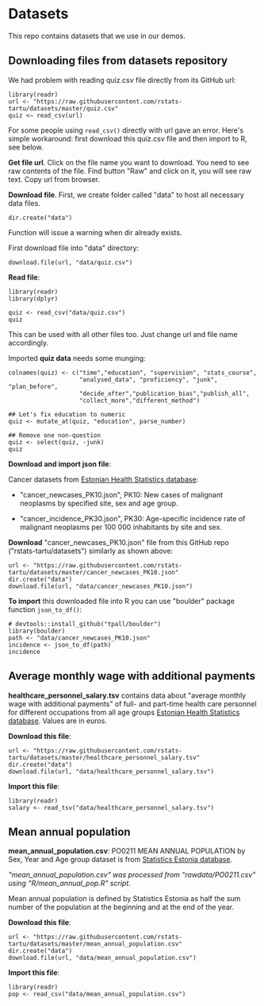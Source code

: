 # Datasets

This repo contains datasets that we use in our demos.

## Downloading files from datasets repository
We had problem with reading quiz.csv file directly from its GitHub url:

```
library(readr)
url <- "https://raw.githubusercontent.com/rstats-tartu/datasets/master/quiz.csv"
quiz <– read_csv(url)
```
For some people using `read_csv()` directly with url gave an error.
Here's simple workaround: first download this quiz.csv file and then import to R, see below. 

**Get file url**.
Click on the file name you want to download. 
You need to see raw contents of the file. 
Find button "Raw" and click on it, you will see raw text.
Copy url from browser.

**Download file**. 
First, we create folder called "data" to host all necessary data files. 

```
dir.create("data")
```

Function will issue a warning when dir already exists.

First download file into "data" directory:
``` 
download.file(url, "data/quiz.csv")
```

**Read file**:
```
library(readr)
library(dplyr)

quiz <- read_csv("data/quiz.csv")
quiz
```
This can be used with all other files too. 
Just change url and file name accordingly.


Imported **quiz data** needs some munging:
```
colnames(quiz) <- c("time","education", "supervision", "stats_course",
                    "analysed_data", "proficiency", "junk", "plan_before",
                    "decide_after","publication_bias","publish_all",
                    "collect_more","different_method")

## Let's fix education to numeric
quiz <- mutate_at(quiz, "education", parse_number)

## Remove one non-question
quiz <- select(quiz, -junk)
quiz
```

**Download and import json file**:

Cancer datasets from [Estonian Health Statistics database](http://pxweb.tai.ee/PXWeb2015/index_en.html):

- "cancer_newcases_PK10.json", PK10: New cases of malignant neoplasms by specified site, sex and age group.

- "cancer_incidence_PK30.json", PK30: Age-specific incidence rate of malignant neoplasms per 100 000 inhabitants by site and sex.

**Download** "cancer_newcases_PK10.json" file from this GitHub repo ("rstats-tartu/datasets") similarly as shown above:
```
url <- "https://raw.githubusercontent.com/rstats-tartu/datasets/master/cancer_newcases_PK10.json"
dir.create("data")
download.file(url, "data/cancer_newcases_PK10.json")
```

**To import** this downloaded file into R you can use "boulder" package function `json_to_df()`:
```
# devtools::install_github("tpall/boulder")
library(boulder)
path <- "data/cancer_newcases_PK10.json"
incidence <- json_to_df(path)
incidence
```

## Average monthly wage with additional payments

**healthcare_personnel_salary.tsv** contains data about "average monthly wage with additional payments" of full- and part-time health care personnel for different occupations from all age groups [Estonian Health Statistics database](http://pxweb.tai.ee/PXWeb2015/pxweb/en/04THressursid/04THressursid__06THTootajatePalk/TT09.px/table/tableViewLayout2/?rxid=466b62f2-f258-4e9a-9590-4a4ac41c7513). Values are in euros.


**Download this file**:
```
url <- "https://raw.githubusercontent.com/rstats-tartu/datasets/master/healthcare_personnel_salary.tsv"
dir.create("data")
download.file(url, "data/healthcare_personnel_salary.tsv")
```
**Import this file**:
```
library(readr)
salary <- read_tsv("data/healthcare_personnel_salary.tsv")
```

## Mean annual population

**mean_annual_population.csv**: PO0211 MEAN ANNUAL POPULATION by Sex, Year and Age group dataset is from [Statistics Estonia database](http://pub.stat.ee/px-web.2001/Dialog/varval.asp?ma=PO0211&ti=MEAN+ANNUAL+POPULATION+BY+SEX+AND+AGE+GROUP&path=../I_Databas/Population/01Population_indicators_and_composition/04Population_figure_and_composition/&lang=1).

*"mean_annual_population.csv" was processed from "rawdata/PO0211.csv" using "R/mean_annual_pop.R" script.*

Mean annual population is defined by Statistics Estonia as half the sum number of the population at the beginning and at the end of the year.

**Download this file**:
```
url <- "https://raw.githubusercontent.com/rstats-tartu/datasets/master/mean_annual_population.csv"
dir.create("data")
download.file(url, "data/mean_annual_population.csv")
```
**Import this file**:
```
library(readr)
pop <- read_csv("data/mean_annual_population.csv")
```



